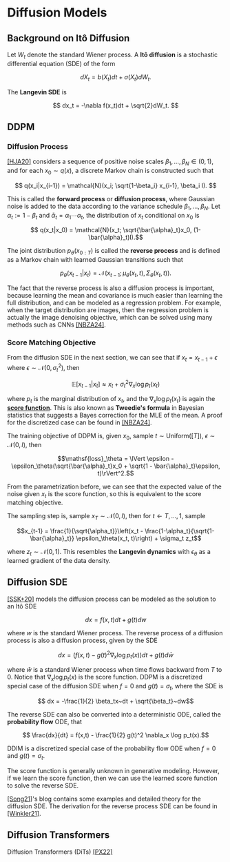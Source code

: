 # Diffusion Models

## Background on Itô Diffusion
Let $W_t$ denote the standard Wiener process. A **Itô diffusion** is a stochastic differential equation (SDE) of the form

$$ dX_t = b(X_t)dt + \sigma(X_t) dW_t. $$

The **Langevin SDE** is

$$ dx_t = -\nabla f(x_t)dt + \sqrt{2}dW_t. $$

## DDPM
### Diffusion Process
[[HJA20]][1] considers a sequence of positive noise scales $\beta_1, \dots, \beta_N \in (0,1)$, and for each $x_0 \sim q(x)$, a discrete Markov chain is constructed such that

$$ q(x_i|x_{i-1}) = \mathcal{N}(x_i; \sqrt{1-\beta_i} x_{i-1}, \beta_i I). $$

This is called the **forward process** or **diffusion process**, where Gaussian noise is added to the data according to the variance schedule $\beta_1, \dots, \beta_N$. Let $\alpha_t := 1-\beta_t$ and $\bar{\alpha}_t = \alpha_1 \cdots \alpha_t$, the distribution of $x_t$ conditional on $x_0$ is

$$ q(x_t|x_0) = \mathcal{N}(x_t; \sqrt{\bar{\alpha}_t}x_0, (1-\bar{\alpha}_t)I).$$

The joint distribution $p_\theta(x_{0:T})$ is called the **reverse process** and is defined as a Markov chain with learned Gaussian transitions such that

$$ p_\theta (x_{t-1}|x_t) = \mathcal{N}(x_{t-1}; \mu_\theta(x_t, t), \Sigma_\theta(x_t, t)). $$

The fact that the reverse process is also a diffusion process is important, because learning the mean and covariance is much easier than learning the full distribution, and can be modeled as a regression problem. For example, when the target distribution are images, then the regression problem is actually the image denoising objective, which can be solved using many methods such as CNNs [[NBZA24]][5].

### Score Matching Objective
From the diffusion SDE in the next section, we can see that if $x_t = x_{t-1} + \epsilon$ where $\epsilon \sim \mathcal{N}(0, \sigma_t^2)$, then
```math
\mathbb{E}[x_{t-1}|x_t] \approx x_t + \sigma_t^2 \nabla_x \log p_t(x_t)
```
where $p_t$ is the marginal distribution of $x_t$, and the $\nabla_x \log p_t(x_t)$ is again the [**score function**](https://github.com/panyan7/genai-notes/blob/main/score.md). This is also known as **Tweedie's formula** in Bayesian statistics that suggests a Bayes correction for the MLE of the mean. A proof for the discretized case can be found in [[NBZA24]][5].

The training objective of DDPM is, given $x_0$, sample $t \sim \mathrm{Uniform}([T])$, $\epsilon \sim \mathcal{N}(0, I)$, then
```math
\mathsf{loss}_\theta = \lVert \epsilon - \epsilon_\theta(\sqrt{\bar{\alpha}_t}x_0 + \sqrt{1 - \bar{\alpha}_t}\epsilon, t)\rVert^2.
```
From the parametrization before, we can see that the expected value of the noise given $x_t$ is the score function, so this is equivalent to the score matching objective. 

The sampling step is, sample $x_T \sim \mathcal{N}(0, I)$, then for $t \gets T, \dots, 1$, sample
```math
x_{t-1} = \frac{1}{\sqrt{\alpha_t}}\left(x_t - \frac{1-\alpha_t}{\sqrt{1-\bar{\alpha}_t}} \epsilon_\theta(x_t, t)\right) + \sigma_t z_t
```
where $z_t \sim \mathcal{N}(0, 1)$. This resembles the **Langevin dynamics** with $\epsilon_\theta$ as a learned gradient of the data density.

## Diffusion SDE
[[SSK+20]][3] models the diffusion process can be modeled as the solution to an Itô SDE

$$ dx = f(x, t)dt + g(t)dw $$

where $w$ is the standard Wiener process. The reverse process of a diffusion process is also a diffusion process, given by the SDE

$$ dx = \left(f(x, t) - g(t)^2 \nabla_x \log p_t(x)\right)dt + g(t) d\bar{w} $$

where $\bar{w}$ is a standard Wiener process when time flows backward from $T$ to $0$. Notice that $\nabla_x \log p_t(x)$ is the score function. DDPM is a discretized special case of the diffusion SDE when $f = 0$ and $g(t) = \sigma_t$, where the SDE is

$$ dx = -\frac{1}{2} \beta_tx~dt + \sqrt{\beta_t}~dw$$

The reverse SDE can also be converted into a deterministic ODE, called the **probability flow** ODE, that

$$ \frac{dx}{dt} = f(x,t) - \frac{1}{2} g(t)^2 \nabla_x \log p_t(x).$$

DDIM is a discretized special case of the probability flow ODE when $f = 0$ and $g(t) = \sigma_t$.

The score function is generally unknown in generative modeling. However, if we learn the score function, then we can use the learned score function to solve the reverse SDE.

[[Song21]][4]'s blog contains some examples and detailed theory for the diffusion SDE. The derivation for the reverse process SDE can be found in [[Winkler21]][6].

## Diffusion Transformers
Diffusion Transformers (DiTs) [[PX22]][2]

[1]: <https://arxiv.org/abs/2006.11239> "[HJA20] Denoising Diffusion Probabilistic Models"
[2]: <https://arxiv.org/abs/2212.09748> "[PX22] Scalable Diffusion Models with Transformers"
[3]: <https://arxiv.org/abs/2011.13456> "[SSK+20] Score-Based Generative Modeling through Stochastic Differential Equations"
[4]: <https://yang-song.net/blog/2021/score/> "[Song21] Generative Modeling by Estimating Gradients of the Data Distribution"
[5]: <https://arxiv.org/abs/2406.08929> "[NBZA24] Step-by-Step Diffusion: An Elementary Tutorial"
[6]: <https://ludwigwinkler.github.io/blog/ReverseTimeAnderson/> "[Winkler21] Reverse Time Stochatic Differential Equations [For Generative Modeling]"